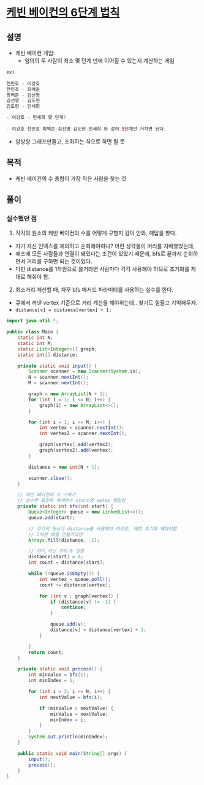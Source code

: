 
# [케빈 베이컨의 6단계 법칙](https://www.acmicpc.net/problem/1389)

## 설명

- 케빈 베이컨 게임: 
  - 임의의 두 사람이 최소 몇 단계 만에 이어질 수 있는지 계산하는 게임

```java
ex) 
        
천민호 - 이강호
천민호 - 최백준
최백준 - 김선영
김선영 - 김도현
김도현 - 민세희

- 이강호 - 민세희 몇 단계?
        
- 이강호-천민호-최백준-김선영-김도현-민세희 와 같이 5단계만 거치면 된다.
```

- 양방향 그래프만들고, 조회하는 식으로 하면 될 듯

## 목적
- 케빈 베이컨의 수 총합이 가장 작은 사람을 찾는 것


## 풀이

### 실수했던 점
1. 각각의 원소의 케빈 베이컨의 수를 어떻게 구할지 감이 안와, 해답을 봤다.
 - 자기 자신 인덱스를 제외하고 순회해야하나? 이런 생각들이 머리를 지배했었는데,
 - 애초에 모든 사람들과 연결이 돼있다는 조건이 있었기 때문에, bfs로 끝까지 순회하면서 거리를  구하면 되는 것이었다.
 - 다만 distance를 1차원으로 쓸거라면 사람마다 각각 사용해야 하므로 초기화를 제대로 해줘야 함.

2. 최소거리 계산할 때, 자꾸 bfs 메서드 파라미터를 사용하는 실수를 한다.
  - 큐에서 꺼낸 vertex 기준으로 거리 계산을 해야하는데.. 찾기도 힘들고 기억해두자.
  -  `distance[v] = distance[vertex] + 1;`

```java
import java.util.*;

public class Main {
    static int N;
    static int M;
    static List<Integer>[] graph;
    static int[] distance;

    private static void input() {
        Scanner scanner = new Scanner(System.in);
        N = scanner.nextInt();
        M = scanner.nextInt();

        graph = new ArrayList[N + 1];
        for (int i = 1; i <= N; i++) {
            graph[i] = new ArrayList<>();
        }

        for (int i = 1; i <= M; i++) {
            int vertex = scanner.nextInt();
            int vertex2 = scanner.nextInt();

            graph[vertex].add(vertex2);
            graph[vertex2].add(vertex);
        }

        distance = new int[N + 1];

        scanner.close();
    }

    // 케빈 베이컨의 수 구하기
    // 실수한 포인트 매개변수 start와 vetex 헷갈림
    private static int bfs(int start) {
        Queue<Integer> queue = new LinkedList<>();
        queue.add(start);

        // 각각의 원소가 distance를 사용해야 하므로, 매번 초기화 해줘야함
        // 2차원 배열 안쓸거라면
        Arrays.fill(distance, -1);

        // 자기 자신 거리 0 설정
        distance[start] = 0;
        int count = distance[start];

        while (!queue.isEmpty()) {
            int vertex = queue.poll();
            count += distance[vertex];

            for (int v : graph[vertex]) {
                if (distance[v] != -1) {
                    continue;
                }

                queue.add(v);
                distance[v] = distance[vertex] + 1;
            }

        }
        return count;
    }

    private static void process() {
        int minValue = bfs(1);
        int minIndex = 1;

        for (int i = 2; i <= N; i++) {
            int nextValue = bfs(i);

            if (minValue > nextValue) {
                minValue = nextValue;
                minIndex = i;
            }
        }
        System.out.println(minIndex);
    }

    public static void main(String[] args) {
        input();
        process();
    }
}
```
